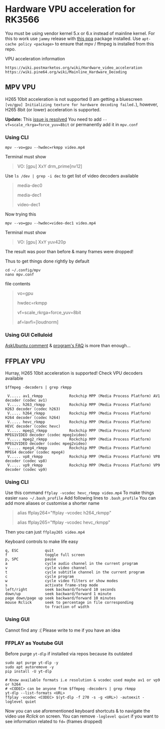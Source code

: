 # Hardware VPU acceleration for RK3566
You must be using vendor kernel 5.x or 6.x instead of mainline kernel. For this to work use `jammy` release with [this ppa](https://github.com/defencedog/orangepi3b_v2.1/blob/main/Orangepi-3B%20rk3566-5.10.160-panfrost/README.md#gpu-vpu-acceleration) package installed. Use `apt-cache policy <package>` to ensure that mpv / ffmpeg is installed from this repo.

VPU acceleration information
```
https://wiki.postmarketos.org/wiki/Hardware_video_acceleration
https://wiki.pine64.org/wiki/Mainline_Hardware_Decoding
```
## MPV VPU
H265 10bit acceleration is not supported (I am getting a bluescreen `[vo/gpu] Initializing texture for hardware decoding failed.`), however, H265 8bit (or lower) acceleration is supported. 

**Update:** This [issue is resolved](https://github.com/nyanmisaka/ffmpeg-rockchip/issues/109#issuecomment-2359644474) You need to add `--vf=scale_rkrga=force_yuv=8bit` or permanently add it in `mpv.conf`
### Using CLI
```
mpv --vo=gpu --hwdec=rkmpp video.mp4
```
Terminal must show
> VO: [gpu] XxY drm_prime[nv12]

Use `ls /dev | grep -i dec` to get list of video decoders available
> media-dec0
> 
> media-dec1
> 
> video-dec1

Now trying this
```
mpv --vo=gpu --hwdec=video-dec1 video.mp4
```
Terminal must show
> VO: [gpu] XxY yuv420p

The result was poor than before & many frames were dropped!

Thus to get things done rightly by default
```
cd ~/.config/mpv
nano mpv.conf
```
file contents
> vo=gpu
> 
> hwdec=rkmpp
>
> vf=scale_rkrga=force_yuv=8bit
> 
> af=lavfi=[loudnorm]

### Using GUI Celluloid
[AskUbuntu comment](https://askubuntu.com/a/1330777) & [program's FAQ](https://celluloid-player.github.io/faq.html) is more than enough...

## FFPLAY VPU
Hurray, H265 10bit acceleration is supported! Check VPU decoders available
```
$ffmpeg -decoders | grep rkmpp

 V..... av1_rkmpp            Rockchip MPP (Media Process Platform) AV1 decoder (codec av1)
 V..... h263_rkmpp           Rockchip MPP (Media Process Platform) H263 decoder (codec h263)
 V..... h264_rkmpp           Rockchip MPP (Media Process Platform) H264 decoder (codec h264)
 V..... hevc_rkmpp           Rockchip MPP (Media Process Platform) HEVC decoder (codec hevc)
 V..... mpeg1_rkmpp          Rockchip MPP (Media Process Platform) MPEG1VIDEO decoder (codec mpeg1video)
 V..... mpeg2_rkmpp          Rockchip MPP (Media Process Platform) MPEG2VIDEO decoder (codec mpeg2video)
 V..... mpeg4_rkmpp          Rockchip MPP (Media Process Platform) MPEG4 decoder (codec mpeg4)
 V..... vp8_rkmpp            Rockchip MPP (Media Process Platform) VP8 decoder (codec vp8)
 V..... vp9_rkmpp            Rockchip MPP (Media Process Platform) VP9 decoder (codec vp9)
```
### Using CLI
Use this command `ffplay -vcodec hevc_rkmpp video.mp4` To make things easier `nano ~/.bash_profile` Add following lines to `.bash_profile` You can add more aliases or customise a shorter name

> alias ffplay264="ffplay -vcodec h264_rkmpp"
> 
> alias ffplay265="ffplay -vcodec hevc_rkmpp"

Then you can just `ffplay265 video.mp4`

Keyboard controls to make life easy
```
q, ESC            quit
f                 toggle full screen
p, SPC            pause
a                 cycle audio channel in the current program
v                 cycle video channel
t                 cycle subtitle channel in the current program
c                 cycle program
w                 cycle video filters or show modes
s                 activate frame-step mode
left/right        seek backward/forward 10 seconds
down/up           seek backward/forward 1 minute
page down/page up seek backward/forward 10 minutes
mouse Rclick      seek to percentage in file corresponding 
                  to fraction of width
```
### Using GUI
Cannot find any :( Please write to me if you have an idea

### FFPLAY as Youtube GUI
Before purge `yt-dlp` if installed via repos because its outdated
```
sudo apt purge yt-dlp -y
sudo apt autoremove -y
pip install -U yt-dlp

# Know available formats i.e resolution & vcodec used maybe av1 or vp9 or h264
# <CODEC> can be anyone from $ffmpeg -decoders | grep rkmpp
yt-dlp --list-formats <URL>
ffplay -vcodec <CODEC> $(yt-dlp -f 270 -s -g <URL>) -autoexit -loglevel quiet
```

Now you can use aforementioned keyboard shortcuts & to navigate the video use _Rclick_ on screen. You can remove `-loglevel quiet` if you want to see information related to `fd=` (frames dropped)
